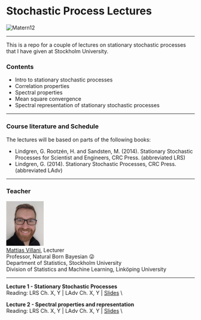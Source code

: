 <!-- font: frutiger -->

# Stochastic Process Lectures

<img src="[regsalarybyrank.png](https://github.com/mattiasvillani/StochProcesses/raw/master/Slides/figs/sim_matern12.png)" width="48%" class="center" alt = "Matern12">

---

This is a repo for a couple of lectures on stationary stochastic processes that I have given at Stockholm University.

### Contents

* Intro to stationary stochastic processes
* Correlation properties
* Spectral properties
* Mean square convergence
* Spectral representation of stationary stochastic processes

---

### Course literature and Schedule

The lectures will be based on parts of the following books:

* Lindgren, G. Rootzén, H. and Sandsten, M. (2014). Stationary Stochastic Processes for Scientist and Engineers, CRC Press. (abbreviated LRS)
* Lindgren, G. (2014). Stationary Stochastic Processes, CRC Press. (abbreviated LAdv)
---

### Teacher

<img src="Misc/VillaniLowRes.jpg" width="100">\
[Mattias Villani](https://mattiasvillani.com), Lecturer \
Professor, Natural Born Bayesian :stuck_out_tongue_winking_eye: \
Department of Statistics, Stockholm University \
Division of Statistics and Machine Learning, Linköping University

---

**Lecture 1 - Stationary Stochastic Processes**\
Reading: LRS Ch. X, Y |  LAdv Ch. X, Y | [Slides](https://github.com/mattiasvillani/StochasticProcesses/raw/master/Slides/SP_L1.pdf) \

**Lecture 2 - Spectral properties and representation**\
Reading: LRS Ch. X, Y |  LAdv Ch. X, Y | [Slides](https://github.com/mattiasvillani/StochasticProcesses/raw/master/Slides/SP_L2.pdf) \
